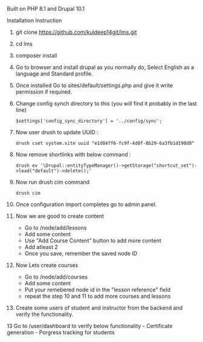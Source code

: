 Built on PHP 8.1 and Drupal 10.1

Installation Instruction

1) git clone https://github.com/kuldeep14git/lms.git

2) cd lms

3) composer install

4) Go to browser and install drupal as you normally do, Select English as a language and Standard profile. 

5) Once installed Go to sites/default/settings.php and give it write permission if required.

6) Change config synch directory to this (you will find it probably in the last line)

       $settings['config_sync_directory'] = '../config/sync';
	
7) Now user drush to update UUID :

       drush cset system.site uuid "e1d84ff6-fc9f-4d0f-8b29-6a3fb1d190d8"
	   
7) Now remove shortlinks with below command :

       drush ev '\Drupal::entityTypeManager()->getStorage("shortcut_set")->load("default")->delete();'

8) Now run drush cim command
     
	   drush cim
	   
9) Once configuration import completes go to admin panel.

10) Now we are good to create content
    - Go to /node/add/lessons
	- Add some content
	- Use "Add Course Content" button to add more content
	- Add atleast 2 
	- Once you save, remember the saved node ID 
	
11) Now Lets create courses
    - Go to /node/add/courses
	- Add some content
	- Put your remebered node id in the "lesson reference" field
	- repeat the step 10 and 11 to add more courses and lessons
	
12) Create some users of student and instructor from the backend and verify the functionality.

13 Go to /user/dashboard to verify below functionality
    - Certificate generation
	- Porgress tracking for students